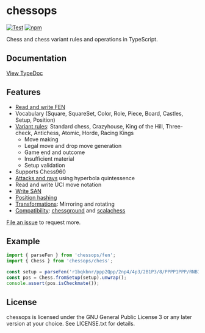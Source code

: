 chessops
========

[![Test](https://github.com/niklasf/chessops/workflows/Test/badge.svg)](https://github.com/niklasf/chessops/actions)
[![npm](https://img.shields.io/npm/v/chessops)](https://www.npmjs.com/package/chessops)

Chess and chess variant rules and operations in TypeScript.

Documentation
-------------

[View TypeDoc](https://niklasf.github.io/chessops/)


Features
--------

* [Read and write FEN](https://niklasf.github.io/chessops/modules/_fen_.html)
* Vocabulary (Square, SquareSet, Color, Role, Piece, Board, Castles, Setup,
  Position)
* [Variant rules](https://niklasf.github.io/chessops/modules/_variant_.html): Standard chess, Crazyhouse, King of the Hill, Three-check,
  Antichess, Atomic, Horde, Racing Kings
  - Move making
  - Legal move and drop move generation
  - Game end and outcome
  - Insufficient material
  - Setup validation
* Supports Chess960
* [Attacks and rays](https://niklasf.github.io/chessops/modules/_attacks_.html) using hyperbola quintessence
* Read and write UCI move notation
* [Write SAN](https://niklasf.github.io/chessops/modules/_san_.html)
* [Position hashing](https://niklasf.github.io/chessops/modules/_hash_.html)
* [Transformations](https://niklasf.github.io/chessops/modules/_transform_.html): Mirroring and rotating
* [Compatibility](https://niklasf.github.io/chessops/modules/_compat_.html): [chessground](https://github.com/ornicar/chessground) and [scalachess](https://github.com/ornicar/scalachess)

[File an issue](https://github.com/niklasf/chessops/issues/new) to request more.

Example
-------

```javascript
import { parseFen } from 'chessops/fen';
import { Chess } from 'chessops/chess';

const setup = parseFen('r1bqkbnr/ppp2Qpp/2np4/4p3/2B1P3/8/PPPP1PPP/RNB1K1NR b KQkq - 0 4').unwrap();
const pos = Chess.fromSetup(setup).unwrap();
console.assert(pos.isCheckmate());
```

License
-------

chessops is licensed under the GNU General Public License 3 or any later
version at your choice. See LICENSE.txt for details.
